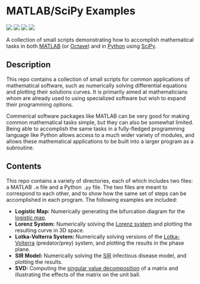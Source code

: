 # MATLAB/SciPy Examples

<a href="https://github.com/adam-rumpf/matlab-scipy-examples/search?type=code"><img src="https://img.shields.io/badge/languages-matlab | python-blue"/></a> <a href="https://github.com/adam-rumpf/matlab-scipy-examples/releases"><img src="https://img.shields.io/github/v/tag/adam-rumpf/matlab-scipy-examples"/></a> <a href="https://github.com/adam-rumpf/matlab-scipy-examples/blob/master/LICENSE"><img src="https://img.shields.io/github/license/adam-rumpf/matlab-scipy-examples"/></a> <a href="https://github.com/adam-rumpf/matlab-scipy-examples/commits/master"><img src="https://img.shields.io/maintenance/yes/2021"/></a>

A collection of small scripts demonstrating how to accomplish mathematical tasks in both [MATLAB](https://www.mathworks.com/products/matlab.html) (or [Octave](https://www.gnu.org/software/octave/index)) and in [Python](https://www.python.org/) using [SciPy](https://scipy.org/).

## Description

This repo contains a collection of small scripts for common applications of mathematical software, such as numerically solving differential equations and plotting their solutions curves. It is primarily aimed at mathematicians whom are already used to using specialized software but wish to expand their programming options.

Commerical software packages like MATLAB can be very good for making common mathematical tasks simple, but they can also be somewhat limited. Being able to accomplish the same tasks in a fully-fledged programming language like Python allows access to a much wider variety of modules, and allows these mathematical applications to be built into a larger program as a subroutine.

## Contents

This repo contains a variety of directories, each of which includes two files: a MATLAB `.m` file and a Python `.py` file. The two files are meant to correspond to each other, and to show how the same set of steps can be accomplished in each program. The following examples are included:

* **Logistic Map:** Numerically generating the bifurcation diagram for the [logistic map](https://en.wikipedia.org/wiki/Logistic_map).
* **Lorenz System:** Numerically solving the [Lorenz system](https://en.wikipedia.org/wiki/Lorenz_system) and plotting the resulting curve in 3D space.
* **Lotka-Volterra System:** Numerically solving versions of the [Lotka-Volterra](https://en.wikipedia.org/wiki/Lotka%E2%80%93Volterra_equations) (predator/prey) system, and plotting the results in the phase plane.
* **SIR Model:** Numerically solving the [SIR](https://en.wikipedia.org/wiki/Compartmental_models_in_epidemiology#The_SIR_model_without_vital_dynamics) infectious disease model, and plotting the results.
* **SVD:** Computing the [singular value decomposition](https://en.wikipedia.org/wiki/Singular_value_decomposition) of a matrix and illustrating the effects of the matrix on the unit ball.
